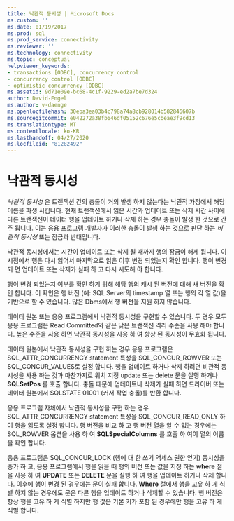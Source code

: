 ```yaml
---
title: 낙관적 동시성 | Microsoft Docs
ms.custom: ''
ms.date: 01/19/2017
ms.prod: sql
ms.prod_service: connectivity
ms.reviewer: ''
ms.technology: connectivity
ms.topic: conceptual
helpviewer_keywords:
- transactions [ODBC], concurrency control
- concurrency control [ODBC]
- optimistic concurrency [ODBC]
ms.assetid: 9d71e09e-bc68-4c1f-9229-ed2a7be7d324
author: David-Engel
ms.author: v-daenge
ms.openlocfilehash: 30eba3ea03b4c798a74a8cb928014b582846607b
ms.sourcegitcommit: e042272a38fb646df05152c676e5cbeae3f9cd13
ms.translationtype: MT
ms.contentlocale: ko-KR
ms.lasthandoff: 04/27/2020
ms.locfileid: "81282492"
---
```

# <a name="optimistic-concurrency"></a>낙관적 동시성
*낙관적 동시성* 은 트랜잭션 간의 충돌이 거의 발생 하지 않는다는 낙관적 가정에서 해당 이름을 파생 시킵니다. 현재 트랜잭션에서 읽은 시간과 업데이트 또는 삭제 시간 사이에 다른 트랜잭션이 데이터 행을 업데이트 하거나 삭제 하는 경우 충돌이 발생 한 것으로 간주 됩니다. 이는 응용 프로그램 개발자가 이러한 충돌이 발생 하는 것으로 판단 하는 *비관적 동시성* 또는 잠금과 반대입니다.  
  
 낙관적 동시성에서는 시간이 업데이트 또는 삭제 될 때까지 행의 잠금이 해제 됩니다. 이 시점에서 행은 다시 읽어서 마지막으로 읽은 이후 변경 되었는지 확인 합니다. 행이 변경 되 면 업데이트 또는 삭제가 실패 하 고 다시 시도해 야 합니다.  
  
 행이 변경 되었는지 여부를 확인 하기 위해 해당 행의 캐시 된 버전에 대해 새 버전을 확인 합니다. 이 확인은 행 버전 (예: SQL Server의 timestamp 열 또는 행의 각 열 값)을 기반으로 할 수 있습니다. 많은 Dbms에서 행 버전을 지원 하지 않습니다.  
  
 데이터 원본 또는 응용 프로그램에서 낙관적 동시성을 구현할 수 있습니다. 두 경우 모두 응용 프로그램은 Read Committed와 같은 낮은 트랜잭션 격리 수준을 사용 해야 합니다. 높은 수준을 사용 하면 낙관적 동시성을 사용 하 여 향상 된 동시성이 무효화 됩니다.  
  
 데이터 원본에서 낙관적 동시성을 구현 하는 경우 응용 프로그램은 SQL_ATTR_CONCURRENCY statement 특성을 SQL_CONCUR_ROWVER 또는 SQL_CONCUR_VALUES로 설정 합니다. 행을 업데이트 하거나 삭제 하려면 비관적 동시성을 사용 하는 것과 마찬가지로 위치 지정 update 또는 delete 문을 실행 하거나 **SQLSetPos** 를 호출 합니다. 충돌 때문에 업데이트나 삭제가 실패 하면 드라이버 또는 데이터 원본에서 SQLSTATE 01001 (커서 작업 충돌)를 반환 합니다.  
  
 응용 프로그램 자체에서 낙관적 동시성을 구현 하는 경우 SQL_ATTR_CONCURRENCY statement 특성을 SQL_CONCUR_READ_ONLY 하 여 행을 읽도록 설정 합니다. 행 버전을 비교 하 고 행 버전 열을 알 수 없는 경우에는 SQL_ROWVER 옵션을 사용 하 여 **SQLSpecialColumns** 를 호출 하 여이 열의 이름을 확인 합니다.  
  
 응용 프로그램은 SQL_CONCUR_LOCK (행에 대 한 쓰기 액세스 권한 얻기) 동시성을 증가 하 고, 응용 프로그램에서 행을 읽을 때 행의 버전 또는 값을 지정 하는 **where** 절을 사용 하 여 **UPDATE** 또는 **DELETE** 문을 실행 하 여 행을 업데이트 하거나 삭제 합니다. 이후에 행이 변경 된 경우에는 문이 실패 합니다. **Where** 절에서 행을 고유 하 게 식별 하지 않는 경우에도 문은 다른 행을 업데이트 하거나 삭제할 수 있습니다. 행 버전은 항상 행을 고유 하 게 식별 하지만 행 값은 기본 키가 포함 된 경우에만 행을 고유 하 게 식별 합니다.
